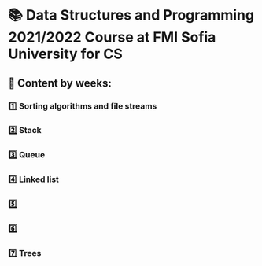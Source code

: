 # :books: Data Structures and Programming 2021/2022 Course at FMI Sofia University for CS

## :pushpin: Content by weeks: 
### :one: Sorting algorithms and file streams 
### :two: Stack
### :three: Queue
### :four: Linked list
### :five:
### :six:
### :seven: Trees